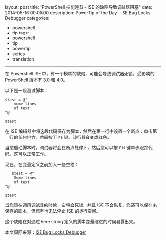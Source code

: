﻿layout: post
title: "PowerShell 技能连载 - ISE 的缺陷导致调试器阻塞"
date: 2014-05-16 00:00:00
description: PowerTip of the Day - ISE Bug Locks Debugger
categories:
- powershell
- tip
tags:
- powershell
- tip
- powertip
- series
- translation
---
在 Powershell ISE 中，有一个模糊的缺陷，可能会导致调试器死锁。受影响的 PowerShell 版本有 3.0 和 4.0。

以下是一段测试脚本：

	$test = @"
        Some lines
        of text
    "@
    
    $test 
    
在 ISE 编辑器中将这段代码保存为脚本，然后在第一行中设置一个断点：单击第一行的任何地方，然后按下 `F9` 键。该行将会变成红色。

当您启动脚本时，调试器将会在断点处停下，然后您可以按 `F10` 键单步跟踪代码。这可以正常工作。

现在，在变量定义之前加入一些空格：

       $test = @"
        Some lines
        of text
    "@
    
    $test 

当您现在调用调试器的时候，它将会死锁，并且 ISE 不会恢复。您还可以保存未保存的脚本，但您再也无法停止 ISE 的运行空间。

这个缺陷在对通过 here string 定义的脚本变量缩进的时候暴露出来。

<!--more-->
本文国际来源：[ISE Bug Locks Debugger](http://community.idera.com/powershell/powertips/b/tips/posts/ise-bug-locks-debugger)
